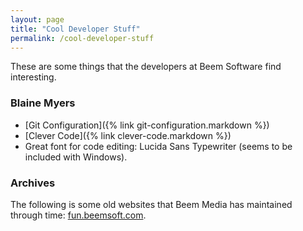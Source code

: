 ```yaml
---
layout: page
title: "Cool Developer Stuff"
permalink: /cool-developer-stuff
---
```

These are some things that the developers at Beem Software find interesting.

### Blaine Myers

* [Git Configuration]({% link git-configuration.markdown %})
* [Clever Code]({% link clever-code.markdown %})
* Great font for code editing: Lucida Sans Typewriter (seems to be included with Windows).

### Archives

The following is some old websites that Beem Media has maintained through time: [fun.beemsoft.com](https://fun.beemsoft.com).
